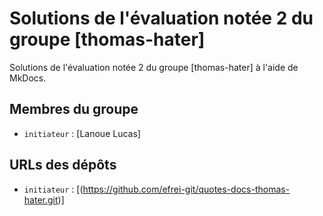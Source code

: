 # Solutions de l'évaluation notée 2 du groupe [thomas-hater]

Solutions de l'évaluation notée 2 du groupe [thomas-hater] à l'aide de MkDocs.

## Membres du groupe

- `initiateur` : [Lanoue Lucas]

## URLs des dépôts

- `initiateur` : [(https://github.com/efrei-git/quotes-docs-thomas-hater.git)]


